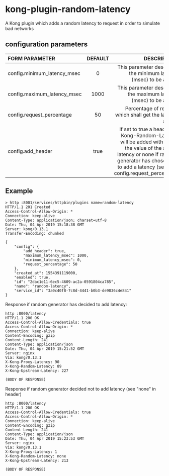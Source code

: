 # kong-plugin-random-latency
A Kong plugin which adds a random latency to request in order to simulate bad networks

## configuration parameters
|FORM PARAMETER|DEFAULT|DESCRIPTION|
|:----|:------:|------:|
|config.minimum_latency_msec|0|This parameter describes the minimum latency (msec) to be added|
|config.maximum_latency_msec|1000|This parameter describes the maximum latency (msec) to be added|
|config.request_percentage|50|Percentage of request which shall get the latency added|
|config.add_header|true|If set to true a header X-Kong-Random-Latency will be added with either the value of the added latency or none if random generator has chosen not to add a latency (see also config.request_percentage|

## Example
````
> http :8001/services/httpbin/plugins name=random-latency 
HTTP/1.1 201 Created
Access-Control-Allow-Origin: *
Connection: keep-alive
Content-Type: application/json; charset=utf-8
Date: Thu, 04 Apr 2019 15:18:38 GMT
Server: kong/0.13.1
Transfer-Encoding: chunked

{
    "config": {
        "add_header": true,
        "maximum_latency_msec": 1000,
        "minimum_latency_msec": 0,
        "request_percentage": 50
    },
    "created_at": 1554391119000,
    "enabled": true,
    "id": "2dac1e11-6ec5-4609-ac2a-0591804ca785",
    "name": "random-latency",
    "service_id": "3a0c40f8-7c8d-4441-b0b3-de9836c4e841"
}
````
Response if random generator has decided to add latency:
`````
http :8000/latency
HTTP/1.1 200 OK
Access-Control-Allow-Credentials: true
Access-Control-Allow-Origin: *
Connection: keep-alive
Content-Encoding: gzip
Content-Length: 241
Content-Type: application/json
Date: Thu, 04 Apr 2019 15:21:52 GMT
Server: nginx
Via: kong/0.13.1
X-Kong-Proxy-Latency: 90
X-Kong-Random-Latency: 89
X-Kong-Upstream-Latency: 227

(BODY OF RESPONSE)
`````
Response if random generator decided not to add latency (see "none" in header)
`````
http :8000/latency
HTTP/1.1 200 OK
Access-Control-Allow-Credentials: true
Access-Control-Allow-Origin: *
Connection: keep-alive
Content-Encoding: gzip
Content-Length: 241
Content-Type: application/json
Date: Thu, 04 Apr 2019 15:23:53 GMT
Server: nginx
Via: kong/0.13.1
X-Kong-Proxy-Latency: 1
X-Kong-Random-Latency: none
X-Kong-Upstream-Latency: 213

(BODY OF RESPONSE)
`````
